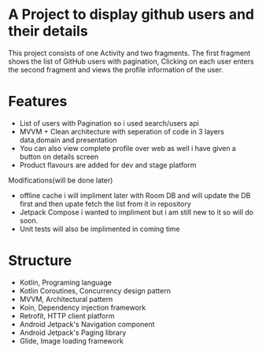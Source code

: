 # A Project to display github users and their details

This project consists of one Activity and two fragments. 
The first fragment shows the list of GitHub users with pagination, Clicking on each user enters the second fragment and views the profile information of the user.


Features
==========
* List of users with Pagination so i used search/users api
* MVVM + Clean architecture with seperation of code in 3 layers data,domain and presentation
* You can also view complete profile over web as well i have given a button on details screen
* Product flavours are added for dev and stage platform

Modifications(will be done later)

* offline cache i will impliment later with Room DB and will update the DB first and then upate
fetch the list from it in repository
* Jetpack Compose i wanted to impliment but i am still new to it so will do soon.
* Unit tests will also be implimented in coming time



Structure
=========

* Kotlin, Programing language
* Kotlin Coroutines, Concurrency design pattern
* MVVM, Architectural pattern
* Koin, Dependency injection framework
* Retrofit, HTTP client platform
* Android Jetpack's Navigation component
* Android Jetpack's Paging library
* Glide, Image loading framework

